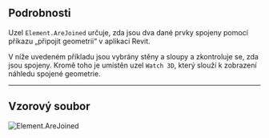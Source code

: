 ## Podrobnosti
Uzel `Element.AreJoined` určuje, zda jsou dva dané prvky spojeny pomocí příkazu „připojit geometrii“ v aplikaci Revit.

V níže uvedeném příkladu jsou vybrány stěny a sloupy a zkontroluje se, zda jsou spojeny. Kromě toho je umístěn uzel `Watch 3D`, který slouží k zobrazení náhledu spojené geometrie.
___
## Vzorový soubor

![Element.AreJoined](./Revit.Elements.Element.AreJoined_img.jpg)
